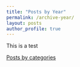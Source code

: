 ```yaml
---
title: "Posts by Year"
permalink: /archive-year/
layout: posts
author_profile: true
---
```


This is a test

[Posts by categories](/category-archive/)
